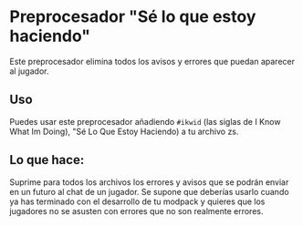 # Preprocesador "Sé lo que estoy haciendo"

Este preprocesador elimina todos los avisos y errores que puedan aparecer al jugador.

## Uso

Puedes usar este preprocesador añadiendo `#ikwid` (las siglas de I Know What Im Doing), "Sé Lo Que Estoy Haciendo) a tu archivo zs.

## Lo que hace:

Suprime para todos los archivos los errores y avisos que se podrán enviar en un futuro al chat de un jugador. Se supone que deberías usarlo cuando ya has terminado con el desarrollo de tu modpack y quieres que los jugadores no se asusten con errores que no son realmente errores.
